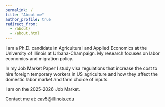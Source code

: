 ```yaml
---
permalink: /
title: "About me"
author_profile: true
redirect_from: 
  - /about/
  - /about.html
---
```

I am a Ph.D. candidate in Agricultural and Applied Economics at the University of Illinois at Urbana-Champaign. My research focuses on labor economics and migration policy. 

In my Job Market Paper I study visa regulations that increase the cost to hire foreign temporary workers in US agriculture and how they affect the domestic labor market and farm choice of inputs.

I am on the 2025-2026 Job Market.

Contact me at: cav5@illinois.edu
